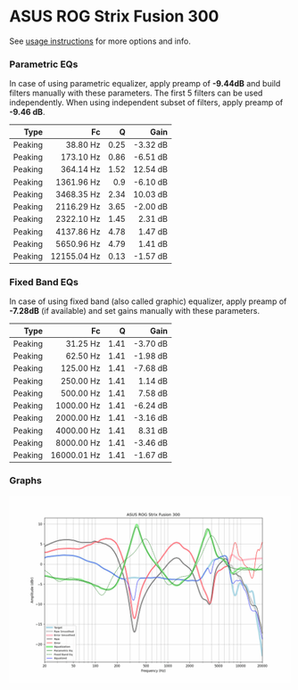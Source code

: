 # ASUS ROG Strix Fusion 300
See [usage instructions](https://github.com/jaakkopasanen/AutoEq#usage) for more options and info.

### Parametric EQs
In case of using parametric equalizer, apply preamp of **-9.44dB** and build filters manually
with these parameters. The first 5 filters can be used independently.
When using independent subset of filters, apply preamp of **-9.46 dB**.

| Type    | Fc          |    Q | Gain     |
|--------:|------------:|-----:|---------:|
| Peaking | 38.80 Hz    | 0.25 | -3.32 dB |
| Peaking | 173.10 Hz   | 0.86 | -6.51 dB |
| Peaking | 364.14 Hz   | 1.52 | 12.54 dB |
| Peaking | 1361.96 Hz  | 0.9  | -6.10 dB |
| Peaking | 3468.35 Hz  | 2.34 | 10.03 dB |
| Peaking | 2116.29 Hz  | 3.65 | -2.00 dB |
| Peaking | 2322.10 Hz  | 1.45 | 2.31 dB  |
| Peaking | 4137.86 Hz  | 4.78 | 1.47 dB  |
| Peaking | 5650.96 Hz  | 4.79 | 1.41 dB  |
| Peaking | 12155.04 Hz | 0.13 | -1.57 dB |

### Fixed Band EQs
In case of using fixed band (also called graphic) equalizer, apply preamp of **-7.28dB**
(if available) and set gains manually with these parameters.

| Type    | Fc          |    Q | Gain     |
|--------:|------------:|-----:|---------:|
| Peaking | 31.25 Hz    | 1.41 | -3.70 dB |
| Peaking | 62.50 Hz    | 1.41 | -1.98 dB |
| Peaking | 125.00 Hz   | 1.41 | -7.68 dB |
| Peaking | 250.00 Hz   | 1.41 | 1.14 dB  |
| Peaking | 500.00 Hz   | 1.41 | 7.58 dB  |
| Peaking | 1000.00 Hz  | 1.41 | -6.24 dB |
| Peaking | 2000.00 Hz  | 1.41 | -3.16 dB |
| Peaking | 4000.00 Hz  | 1.41 | 8.31 dB  |
| Peaking | 8000.00 Hz  | 1.41 | -3.46 dB |
| Peaking | 16000.01 Hz | 1.41 | -1.67 dB |

### Graphs
![](./ASUS%20ROG%20Strix%20Fusion%20300.png)